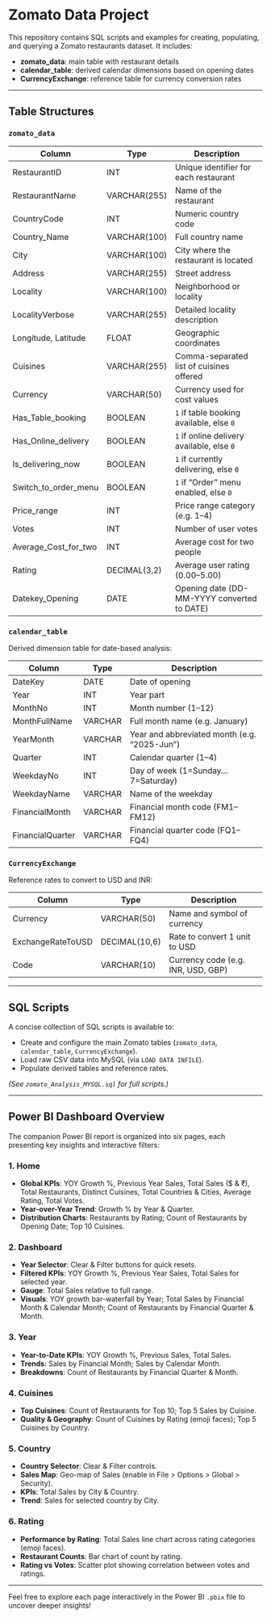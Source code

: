 # Zomato Data Project

This repository contains SQL scripts and examples for creating, populating, and querying a Zomato restaurants dataset. It includes:

- **zomato_data**: main table with restaurant details  
- **calendar_table**: derived calendar dimensions based on opening dates  
- **CurrencyExchange**: reference table for currency conversion rates  

---

## Table Structures

### `zomato_data`

| Column                   | Type               | Description                                   |
| ------------------------ | ------------------ | --------------------------------------------- |
| RestaurantID             | INT                | Unique identifier for each restaurant         |
| RestaurantName           | VARCHAR(255)       | Name of the restaurant                        |
| CountryCode              | INT                | Numeric country code                          |
| Country_Name             | VARCHAR(100)       | Full country name                             |
| City                     | VARCHAR(100)       | City where the restaurant is located          |
| Address                  | VARCHAR(255)       | Street address                                |
| Locality                 | VARCHAR(100)       | Neighborhood or locality                      |
| LocalityVerbose          | VARCHAR(255)       | Detailed locality description                 |
| Longitude, Latitude      | FLOAT              | Geographic coordinates                        |
| Cuisines                 | VARCHAR(255)       | Comma-separated list of cuisines offered      |
| Currency                 | VARCHAR(50)        | Currency used for cost values                 |
| Has_Table_booking        | BOOLEAN            | `1` if table booking available, else `0`      |
| Has_Online_delivery      | BOOLEAN            | `1` if online delivery available, else `0`    |
| Is_delivering_now        | BOOLEAN            | `1` if currently delivering, else `0`         |
| Switch_to_order_menu     | BOOLEAN            | `1` if “Order” menu enabled, else `0`         |
| Price_range              | INT                | Price range category (e.g. 1–4)               |
| Votes                    | INT                | Number of user votes                          |
| Average_Cost_for_two     | INT                | Average cost for two people                   |
| Rating                   | DECIMAL(3,2)       | Average user rating (0.00–5.00)               |
| Datekey_Opening          | DATE               | Opening date (DD-MM-YYYY converted to DATE)   |

### `calendar_table`

Derived dimension table for date-based analysis:

| Column           | Type    | Description                                   |
| ---------------- | ------- | --------------------------------------------- |
| DateKey          | DATE    | Date of opening                               |
| Year             | INT     | Year part                                     |
| MonthNo          | INT     | Month number (1–12)                           |
| MonthFullName    | VARCHAR | Full month name (e.g. January)                |
| YearMonth        | VARCHAR | Year and abbreviated month (e.g. “2025-Jun”)  |
| Quarter          | INT     | Calendar quarter (1–4)                        |
| WeekdayNo        | INT     | Day of week (1=Sunday…7=Saturday)             |
| WeekdayName      | VARCHAR | Name of the weekday                           |
| FinancialMonth   | VARCHAR | Financial month code (FM1–FM12)               |
| FinancialQuarter | VARCHAR | Financial quarter code (FQ1–FQ4)              |

### `CurrencyExchange`

Reference rates to convert to USD and INR:

| Column            | Type         | Description                              |
| ----------------- | ------------ | ---------------------------------------- |
| Currency          | VARCHAR(50)  | Name and symbol of currency              |
| ExchangeRateToUSD | DECIMAL(10,6)| Rate to convert 1 unit to USD            |
| Code              | VARCHAR(10)  | Currency code (e.g. INR, USD, GBP)       |

---

## SQL Scripts

A concise collection of SQL scripts is available to:

- Create and configure the main Zomato tables (`zomato_data`, `calendar_table`, `CurrencyExchange`).  
- Load raw CSV data into MySQL (via `LOAD DATA INFILE`).  
- Populate derived tables and reference rates.  

*(See `zomato_Analysis_MYSQL.sql` for full scripts.)*

---

## Power BI Dashboard Overview

The companion Power BI report is organized into six pages, each presenting key insights and interactive filters:

### 1. Home
- **Global KPIs**: YOY Growth %, Previous Year Sales, Total Sales ($ & ₹), Total Restaurants, Distinct Cuisines, Total Countries & Cities, Average Rating, Total Votes.  
- **Year-over-Year Trend**: Growth % by Year & Quarter.  
- **Distribution Charts**: Restaurants by Rating; Count of Restaurants by Opening Date; Top 10 Cuisines.

### 2. Dashboard
- **Year Selector**: Clear & Filter buttons for quick resets.  
- **Filtered KPIs**: YOY Growth %, Previous Year Sales, Total Sales for selected year.  
- **Gauge**: Total Sales relative to full range.  
- **Visuals**: YOY growth bar-waterfall by Year; Total Sales by Financial Month & Calendar Month; Count of Restaurants by Financial Quarter & Month.

### 3. Year
- **Year-to-Date KPIs**: YOY Growth %, Previous Sales, Total Sales.  
- **Trends**: Sales by Financial Month; Sales by Calendar Month.  
- **Breakdowns**: Count of Restaurants by Financial Quarter & Month.

### 4. Cuisines
- **Top Cuisines**: Count of Restaurants for Top 10; Top 5 Sales by Cuisine.  
- **Quality & Geography**: Count of Cuisines by Rating (emoji faces); Top 5 Cuisines by Country.

### 5. Country
- **Country Selector**: Clear & Filter controls.  
- **Sales Map**: Geo-map of Sales (enable in File > Options > Global > Security).  
- **KPIs**: Total Sales by City & Country.  
- **Trend**: Sales for selected country by City.

### 6. Rating
- **Performance by Rating**: Total Sales line chart across rating categories (emoji faces).  
- **Restaurant Counts**: Bar chart of count by rating.  
- **Rating vs Votes**: Scatter plot showing correlation between votes and ratings.

---

Feel free to explore each page interactively in the Power BI `.pbix` file to uncover deeper insights!  
